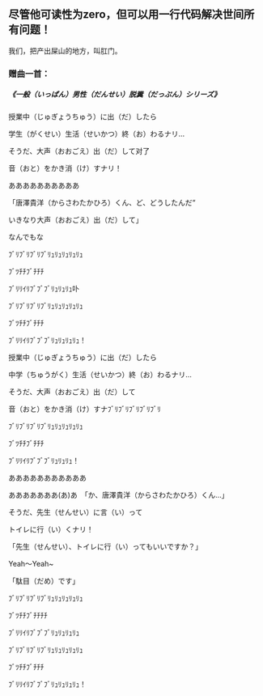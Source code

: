 ## 尽管他可读性为zero，但可以用一行代码解决世间所有问题！

我们，把产出屎山的地方，叫肛门。



### 赠曲一首：

##### 《一般（いっぱん）男性（だんせい）脱糞（だっぷん）シリーズ》

授業中（じゅぎょうちゅう）に出（だ）したら

学生（がくせい）生活（せいかつ）終（お）わるナリ…

そうだ、大声（おおごえ）出（だ）して对了 

音（おと）をかき消（け）すナリ！

ああああああああああ

「唐澤貴洋（からさわたかひろ）くん、ど、どうしたんだ“

いきなり大声（おおごえ）出（だ）して」

なんでもな

ﾌﾞﾘﾌﾞﾘﾌﾞﾘﾌﾞﾘｭﾘｭﾘｭﾘｭﾘｭ

ﾌﾞﾂﾁﾁﾌﾞﾁﾁﾁ

ﾌﾞﾘﾘｲﾘﾌﾞﾌﾞﾌﾞﾘｭﾘｭﾘｭ卟

ﾌﾞﾘﾌﾞﾘﾌﾞﾘﾌﾞﾘｭﾘｭﾘｭﾘｭﾘｭ

ﾌﾞﾂﾁﾁﾌﾞﾁﾁﾁ

ﾌﾞﾘﾘｲﾘﾌﾞﾌﾞﾌﾞﾘｭﾘｭﾘｭﾘｭ！

授業中（じゅぎょうちゅう）に出（だ）したら

中学（ちゅうがく）生活（せいかつ）終（お）わるナリ…

そうだ、大声（おおごえ）出（だ）して

音（おと）をかき消（け）すナﾌﾞﾘﾌﾞﾘﾌﾞﾘﾌﾞﾘﾌﾞﾘ

ﾌﾞﾘﾌﾞﾘﾌﾞﾘﾌﾞﾘｭﾘｭﾘｭﾘｭﾘｭ

ﾌﾞﾂﾁﾁﾌﾞﾁﾁﾁ

ﾌﾞﾘﾘｲﾘﾌﾞﾌﾞﾌﾞﾘｭﾘｭﾘｭ！

あああああああああああ

あああああああ(あ)あ　「か、唐澤貴洋（からさわたかひろ）くん…」

そうだ、先生（せんせい）に言（い）って

トイレに行（い）くナリ！

「先生（せんせい）、トイレに行（い）ってもいいですか？」

Yeah～Yeah~

「駄目（だめ）です」

ﾌﾞﾘﾌﾞﾘﾌﾞﾘﾌﾞﾘｭﾘｭﾘｭﾘｭﾘｭ

ﾌﾞﾂﾁﾁﾌﾞﾁﾁﾁﾁ

ﾌﾞﾘﾘｲﾘﾌﾞﾌﾞﾌﾞﾘｭﾘｭﾘｭﾘｭ

ﾌﾞﾘﾌﾞﾘﾌﾞﾘﾌﾞﾘｭﾘｭﾘｭﾘｭﾘｭ

ﾌﾞﾂﾁﾁﾌﾞﾁﾁﾁ

ﾌﾞﾘﾘｲﾘﾌﾞﾌﾞﾌﾞﾘｭﾘｭﾘｭﾘｭ！
